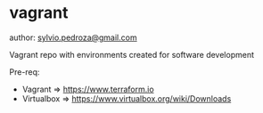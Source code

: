 # vagrant
author: sylvio.pedroza@gmail.com

Vagrant repo with environments created for software development

Pre-req:
- Vagrant => https://www.terraform.io
- Virtualbox =>  https://www.virtualbox.org/wiki/Downloads
